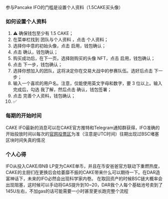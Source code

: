 
参与Pancake IFO的门槛是设置个人资料（1.5CAKE买头像）

### 如何设置个人资料

1. ⚠️ 确保钱包至少有 1.5 CAKE；
2. 在菜单栏找到 团队与个人资料 ，点击 个人资料；
3. 选择你中意的初始头像，点击 启用，钱包确认；
4. 点击 确认，钱包确认；
5. 购买成功后，在下一页，选择刚购买的头像 NFT，点击 启用，钱包确认；
6. 点击 下一步，钱包确认；
7. 选择你想加入的团队，这将决定你在交易大战中的参赛队伍。选好后点击 下一步；
8. 输入一个喜欢的用户名。注意，仅能使用英文字母和数字，要 3 位以上。输入完成后，勾选 我了解，然后点击 确认，钱包签署；
9. 点击 完善个人资料，钱包确认；
10. ✅


### 每期的开始时间
CAKE IFO最新的消息可以在CAKE官方推特和Telegram通知群获得，IFO准确的开始投放时间以每次的[官网投票区](https://pancakeswap.finance/voting)为准（注意是UTC时间）往期出现过BSC堵塞区块时间失真的情况

### 个人心得
IFO从投入CAKE/BNB LP变为CAKE单币，并且在币安爸爸官方联动下重燃热度，CAKE的主厨们在更换后会给萎靡不振的CAKE带来什么可以期待一下。在DAR造富神话下，未来的IFO必然会出现科学家内卷。
在取回资产的时候BSC链大概率会出现阻塞，这时候可以手动将GAS提升到10~20，DAR我个人每个基础池号卖到了145U左右，不加gas的话可能需要一小时甚至更长跑完整个流程

